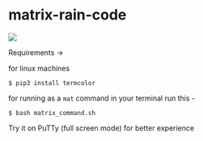 # matrix-rain-code

![](matrix.gif)

Requirements ->

for linux machines

```  
$ pip3 install termcolor
```

for running as a `mat` command in your terminal run this -

```
$ bash matrix_command.sh
```

Try it on PuTTy (full screen mode) for better experience
